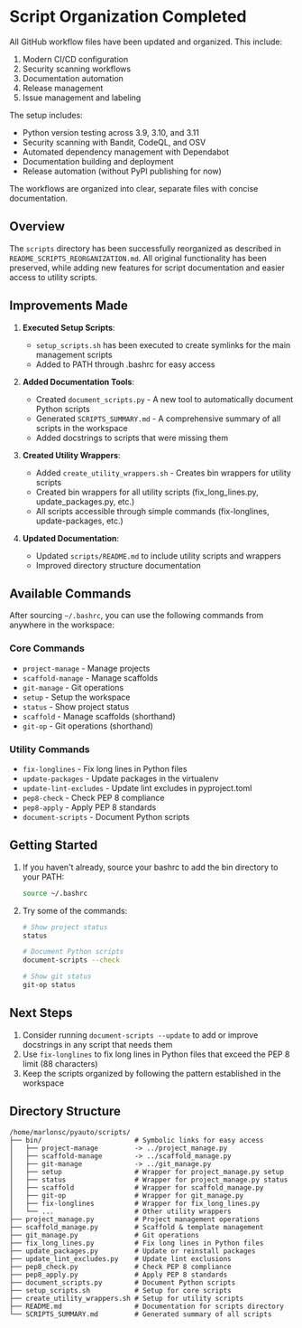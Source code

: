 # Script Organization Completed

All GitHub workflow files have been updated and organized. This include:

1. Modern CI/CD configuration
2. Security scanning workflows
3. Documentation automation
4. Release management
5. Issue management and labeling

The setup includes:

- Python version testing across 3.9, 3.10, and 3.11
- Security scanning with Bandit, CodeQL, and OSV
- Automated dependency management with Dependabot
- Documentation building and deployment
- Release automation (without PyPI publishing for now)

The workflows are organized into clear, separate files with concise documentation.

## Overview

The `scripts` directory has been successfully reorganized as described in `README_SCRIPTS_REORGANIZATION.md`. 
All original functionality has been preserved, while adding new features for script documentation and easier access to utility scripts.

## Improvements Made

1. **Executed Setup Scripts**:
   - `setup_scripts.sh` has been executed to create symlinks for the main management scripts
   - Added to PATH through .bashrc for easy access

2. **Added Documentation Tools**:
   - Created `document_scripts.py` - A new tool to automatically document Python scripts
   - Generated `SCRIPTS_SUMMARY.md` - A comprehensive summary of all scripts in the workspace
   - Added docstrings to scripts that were missing them

3. **Created Utility Wrappers**:
   - Added `create_utility_wrappers.sh` - Creates bin wrappers for utility scripts
   - Created bin wrappers for all utility scripts (fix_long_lines.py, update_packages.py, etc.)
   - All scripts accessible through simple commands (fix-longlines, update-packages, etc.)

4. **Updated Documentation**:
   - Updated `scripts/README.md` to include utility scripts and wrappers
   - Improved directory structure documentation

## Available Commands

After sourcing `~/.bashrc`, you can use the following commands from anywhere in the workspace:

### Core Commands

- `project-manage` - Manage projects
- `scaffold-manage` - Manage scaffolds 
- `git-manage` - Git operations
- `setup` - Setup the workspace
- `status` - Show project status
- `scaffold` - Manage scaffolds (shorthand)
- `git-op` - Git operations (shorthand)

### Utility Commands

- `fix-longlines` - Fix long lines in Python files
- `update-packages` - Update packages in the virtualenv
- `update-lint-excludes` - Update lint excludes in pyproject.toml
- `pep8-check` - Check PEP 8 compliance
- `pep8-apply` - Apply PEP 8 standards
- `document-scripts` - Document Python scripts

## Getting Started

1. If you haven't already, source your bashrc to add the bin directory to your PATH:

   ```bash
   source ~/.bashrc
   ```

2. Try some of the commands:

   ```bash
   # Show project status
   status
   
   # Document Python scripts
   document-scripts --check
   
   # Show git status
   git-op status
   ```

## Next Steps

1. Consider running `document-scripts --update` to add or improve docstrings in any script that needs them
2. Use `fix-longlines` to fix long lines in Python files that exceed the PEP 8 limit (88 characters)
3. Keep the scripts organized by following the pattern established in the workspace

## Directory Structure

```asciidoc
/home/marlonsc/pyauto/scripts/
├── bin/                       # Symbolic links for easy access
│   ├── project-manage         -> ../project_manage.py
│   ├── scaffold-manage        -> ../scaffold_manage.py
│   ├── git-manage             -> ../git_manage.py
│   ├── setup                  # Wrapper for project_manage.py setup
│   ├── status                 # Wrapper for project_manage.py status
│   ├── scaffold               # Wrapper for scaffold_manage.py
│   ├── git-op                 # Wrapper for git_manage.py
│   ├── fix-longlines          # Wrapper for fix_long_lines.py
│   └── ...                    # Other utility wrappers
├── project_manage.py          # Project management operations
├── scaffold_manage.py         # Scaffold & template management
├── git_manage.py              # Git operations
├── fix_long_lines.py          # Fix long lines in Python files
├── update_packages.py         # Update or reinstall packages
├── update_lint_excludes.py    # Update lint exclusions
├── pep8_check.py              # Check PEP 8 compliance
├── pep8_apply.py              # Apply PEP 8 standards
├── document_scripts.py        # Document Python scripts
├── setup_scripts.sh           # Setup for core scripts
├── create_utility_wrappers.sh # Setup for utility scripts
├── README.md                  # Documentation for scripts directory
└── SCRIPTS_SUMMARY.md         # Generated summary of all scripts
``` 
